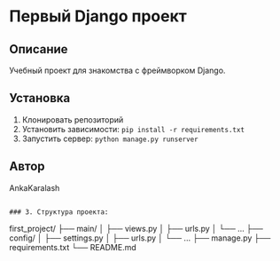 # Первый Django проект

## Описание
Учебный проект для знакомства с фреймворком Django.

## Установка
1. Клонировать репозиторий
2. Установить зависимости: `pip install -r requirements.txt`
3. Запустить сервер: `python manage.py runserver`

## Автор
AnkaKaralash
```

### 3. Структура проекта:
```
first_project/
├── main/
│   ├── views.py
│   ├── urls.py
│   └── ...
├── config/
│   ├── settings.py
│   ├── urls.py
│   └── ...
├── manage.py
├── requirements.txt
└── README.md
